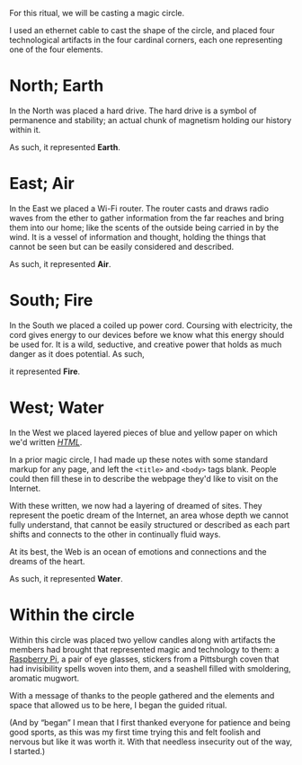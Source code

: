 For this ritual, we will be casting a magic circle.

I used an ethernet cable to cast the shape of the circle, and placed four technological artifacts in the four cardinal corners, each one representing one of the four elements.

# North; Earth

In the North was placed a hard drive. The hard drive is a symbol of permanence and stability; an actual chunk of magnetism holding our history within it.

As such, it represented **Earth**.

# East; Air

In the East we placed a Wi-Fi router. The router casts and draws radio waves from the ether to gather information from the far reaches and bring them into our home; like the scents of the outside being carried in by the wind. It is a vessel of information and thought, holding the things that cannot be seen but can be easily considered and described.

As such, it represented **Air**. 

# South; Fire

In the South we placed a coiled up power cord. Coursing with electricity, the cord gives energy to our devices before we know what this energy should be used for. It is a wild, seductive, and creative power that holds as much danger as it does potential. As such,

it represented **Fire**.

# West; Water

In the West we placed layered pieces of blue and yellow paper on which we'd written [*HTML*](https://techlearningcollective.com/workshops/The-Web-as-a-Language-What-No-One-Ever-Told-You-About-HTML-That-You-Didn't-Know-to-Ask).

In a prior magic circle, I had made up these notes with some standard markup for any page, and left the `<title>` and `<body>` tags blank. People could then fill these in to describe the webpage they'd like to visit on the Internet.

With these written, we now had a layering of dreamed of sites. They represent the poetic dream of the Internet, an area whose depth we cannot fully understand, that cannot be easily structured or described as each part shifts and connects to the other in continually fluid ways.

At its best, the Web is an ocean of emotions and connections and the dreams of the heart.

As such, it represented **Water**.

# Within the circle

Within this circle was placed two yellow candles along with artifacts the members had brought that represented magic and technology to them: a [Raspberry Pi](https://raspberrypi.org/), a pair of eye glasses, stickers from a Pittsburgh coven that had invisibility spells woven into them, and a seashell filled with smoldering, aromatic mugwort.

With a message of thanks to the people gathered and the elements and space that allowed us to be here, I began the guided ritual.

(And by &ldquo;began&rdquo; I mean that I first thanked everyone for patience and being good sports, as this was my first time trying this and felt foolish and nervous but like it was worth it. With that needless insecurity out of the way, I started.)
